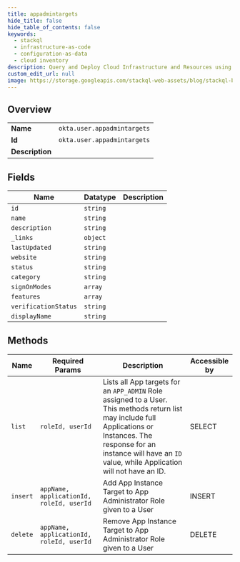 ```yaml
---
title: appadmintargets
hide_title: false
hide_table_of_contents: false
keywords:
  - stackql
  - infrastructure-as-code
  - configuration-as-data
  - cloud inventory
description: Query and Deploy Cloud Infrastructure and Resources using SQL
custom_edit_url: null
image: https://storage.googleapis.com/stackql-web-assets/blog/stackql-blog-post-featured-image.png
---
```

  
    

## Overview
<table><tbody>
<tr><td><b>Name</b></td><td><code>okta.user.appadmintargets</code></td></tr>
<tr><td><b>Id</b></td><td><code>okta.user.appadmintargets</code></td></tr>
<tr><td><b>Description</b></td><td></td></tr>
</tbody></table>

## Fields
| Name | Datatype | Description |
| ---- | -------- | ----------- |
| `id` | `string` |  |
| `name` | `string` |  |
| `description` | `string` |  |
| `_links` | `object` |  |
| `lastUpdated` | `string` |  |
| `website` | `string` |  |
| `status` | `string` |  |
| `category` | `string` |  |
| `signOnModes` | `array` |  |
| `features` | `array` |  |
| `verificationStatus` | `string` |  |
| `displayName` | `string` |  |
## Methods
| Name | Required Params | Description | Accessible by |
| ---- | --------------- | ----------- | ------------- |
| `list` | `roleId, userId` | Lists all App targets for an `APP_ADMIN` Role assigned to a User. This methods return list may include full Applications or Instances. The response for an instance will have an `ID` value, while Application will not have an ID. | SELECT |
| `insert` | `appName, applicationId, roleId, userId` | Add App Instance Target to App Administrator Role given to a User | INSERT |
| `delete` | `appName, applicationId, roleId, userId` | Remove App Instance Target to App Administrator Role given to a User | DELETE |

